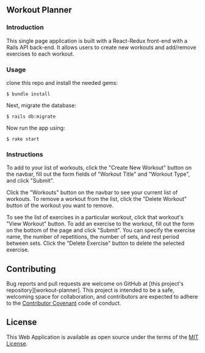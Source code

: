## Workout Planner

### Introduction

This single page application is built with a React-Redux front-end with a Rails API back-end. It allows users to create new workouts and add/remove exercises to each workout. 

### Usage

clone this repo and install the needed gems:

```
$ bundle install
```

Next, migrate the database:

```
$ rails db:migrate
```

Now run the app using:

```
$ rake start
```

### Instructions

To add to your list of workouts, click the "Create New Workout" button on the navbar, fill out the form fields of "Workout Title" and "Workout Type", and click "Submit".

Click the "Workouts" button on the navbar to see your current list of workouts. To remove a workout from the list, click the "Delete Workout" button of the workout you want to remove.

To see the list of exercises in a particular workout, click that workout's "View Workout" button. To add an exercise to the workout, fill out the form on the bottom of the page and click "Submit". You can specify the exercise name, the number of repetitions, the number of sets, and rest period between sets. Click the "Delete Exercise" button to delete the selected exercise.

## Contributing

Bug reports and pull requests are welcome on GitHub at [this project's repository][workout-planner]. This project is intended to be a safe, welcoming space for collaboration, and contributors are expected to adhere to the [Contributor Covenant](http://contributor-covenant.org) code of conduct.

## License

This Web Application is available as open source under the terms of the [MIT License](http://opensource.org/licenses/MIT).